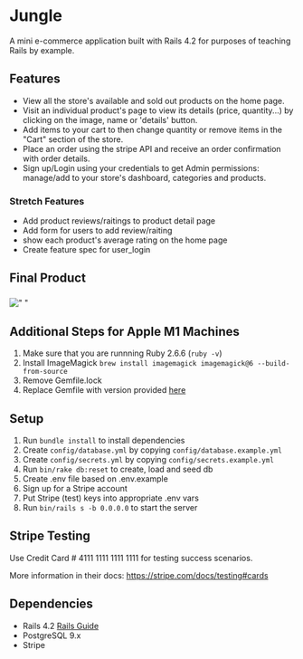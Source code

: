 # Jungle

A mini e-commerce application built with Rails 4.2 for purposes of teaching Rails by example.

## Features

- View all the store's available and sold out products on the home page.
- Visit an individual product's page to view its details (price, quantity...) by clicking on the image, name or 'details' button.
- Add items to your cart to then change quantity or remove items in the "Cart" section of the store.
- Place an order using the stripe API and receive an order confirmation with order details.
- Sign up/Login using your credentials to get Admin permissions: manage/add to your store's dashboard, categories and products.

### Stretch Features

- Add product reviews/raitings to product detail page
- Add form for users to add review/raiting
- show each product's average rating on the home page
- Create feature spec for user_login

## Final Product

###

!["   "]()

## Additional Steps for Apple M1 Machines

1. Make sure that you are runnning Ruby 2.6.6 (`ruby -v`)
1. Install ImageMagick `brew install imagemagick imagemagick@6 --build-from-source`
1. Remove Gemfile.lock
1. Replace Gemfile with version provided [here](https://gist.githubusercontent.com/FrancisBourgouin/831795ae12c4704687a0c2496d91a727/raw/ce8e2104f725f43e56650d404169c7b11c33a5c5/Gemfile)

## Setup

1. Run `bundle install` to install dependencies
2. Create `config/database.yml` by copying `config/database.example.yml`
3. Create `config/secrets.yml` by copying `config/secrets.example.yml`
4. Run `bin/rake db:reset` to create, load and seed db
5. Create .env file based on .env.example
6. Sign up for a Stripe account
7. Put Stripe (test) keys into appropriate .env vars
8. Run `bin/rails s -b 0.0.0.0` to start the server

## Stripe Testing

Use Credit Card # 4111 1111 1111 1111 for testing success scenarios.

More information in their docs: <https://stripe.com/docs/testing#cards>

## Dependencies

- Rails 4.2 [Rails Guide](http://guides.rubyonrails.org/v4.2/)
- PostgreSQL 9.x
- Stripe
